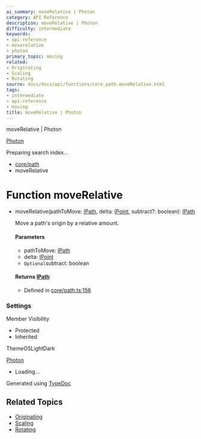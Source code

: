 ```yaml
---
ai_summary: moveRelative | Photon
category: API Reference
description: moveRelative | Photon
difficulty: intermediate
keywords:
- api-reference
- moverelative
- photon
primary_topic: moving
related:
- Originating
- Scaling
- Rotating
source: docs/docs/api/functions/core_path.moveRelative.html
tags:
- intermediate
- api-reference
- moving
title: moveRelative | Photon
---
```

moveRelative | Photon

[Photon](../index.md)




Preparing search index...

* [core/path](../modules/core_path.md)
* moveRelative

# Function moveRelative

* moveRelative(pathToMove: [IPath](../interfaces/core_schema.IPath.md), delta: [IPoint](../interfaces/core_schema.IPoint.md), subtract?: boolean): [IPath](../interfaces/core_schema.IPath.md)

  Move a path's origin by a relative amount.

  #### Parameters

  + pathToMove: [IPath](../interfaces/core_schema.IPath.md)
  + delta: [IPoint](../interfaces/core_schema.IPoint.md)
  + `Optional`subtract: boolean

  #### Returns [IPath](../interfaces/core_schema.IPath.md)

  + Defined in [core/path.ts:156](https://github.com/mwhite454/photon/blob/main/packages/photon/src/core/path.ts#L156)

### Settings

Member Visibility

* Protected
* Inherited

ThemeOSLightDark

[Photon](../index.md)

* Loading...

Generated using [TypeDoc](https://typedoc.org/)

## Related Topics

- [Originating](../index.md)
- [Scaling](../index.md)
- [Rotating](../index.md)
